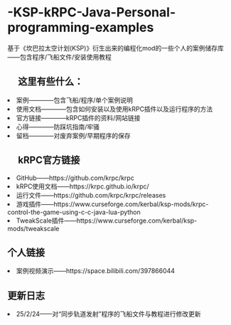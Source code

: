 # -KSP-kRPC-Java-Personal-programming-examples
基于《坎巴拉太空计划(KSP)》衍生出来的编程化mod的一些个人的案例储存库——包含程序/飞船文件/安装使用教程<br>
<ul><h2>这里有些什么：</h2></ul>
  <li>案例————包含飞船/程序/单个案例说明</li>
  <li>使用文档————包含如何安装以及使用kRPC插件以及运行程序的方法</li>
  <li>官方链接————kRPC插件的资料/网站链接</li>
  <li>心得————防踩坑指南/牢骚</li>
  <li>留档————对废弃案例/早期程序的保存</li>
  
<ul><h2>kRPC官方链接</h2></ul>
<li>GitHub——https://github.com/krpc/krpc</li>
<li>kRPC使用文档——https://krpc.github.io/krpc/</li>
<li>运行文件——https://github.com/krpc/krpc/releases</li>
<li>游戏插件——https://www.curseforge.com/kerbal/ksp-mods/krpc-control-the-game-using-c-c-java-lua-python</li>
<li>TweakScale插件——https://www.curseforge.com/kerbal/ksp-mods/tweakscale</li>

<h2>个人链接</h2>
<li>案例视频演示——https://space.bilibili.com/397866044</li>

<h2>更新日志</h2>
<li>25/2/24——对“同步轨道发射”程序的飞船文件与教程进行修改更新</li>
